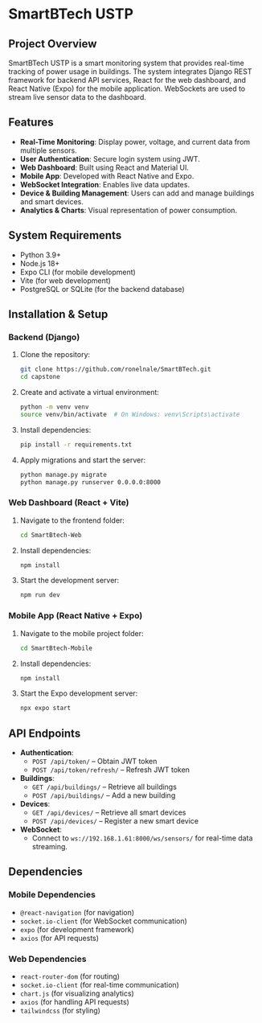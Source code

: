 # SmartBTech USTP

## Project Overview
SmartBTech USTP is a smart monitoring system that provides real-time tracking of power usage in buildings. The system integrates Django REST framework for backend API services, React for the web dashboard, and React Native (Expo) for the mobile application. WebSockets are used to stream live sensor data to the dashboard.

## Features
- **Real-Time Monitoring**: Display power, voltage, and current data from multiple sensors.
- **User Authentication**: Secure login system using JWT.
- **Web Dashboard**: Built using React and Material UI.
- **Mobile App**: Developed with React Native and Expo.
- **WebSocket Integration**: Enables live data updates.
- **Device & Building Management**: Users can add and manage buildings and smart devices.
- **Analytics & Charts**: Visual representation of power consumption.

## System Requirements
- Python 3.9+
- Node.js 18+
- Expo CLI (for mobile development)
- Vite (for web development)
- PostgreSQL or SQLite (for the backend database)

## Installation & Setup

### Backend (Django)
1. Clone the repository:
   ```bash
   git clone https://github.com/ronelnale/SmartBTech.git
   cd capstone
   ```
2. Create and activate a virtual environment:
   ```bash
   python -m venv venv
   source venv/bin/activate  # On Windows: venv\Scripts\activate
   ```
3. Install dependencies:
   ```bash
   pip install -r requirements.txt
   ```
4. Apply migrations and start the server:
   ```bash
   python manage.py migrate
   python manage.py runserver 0.0.0.0:8000
   ```

### Web Dashboard (React + Vite)
1. Navigate to the frontend folder:
   ```bash
   cd SmartBtech-Web
   ```
2. Install dependencies:
   ```bash
   npm install
   ```
3. Start the development server:
   ```bash
   npm run dev
   ```

### Mobile App (React Native + Expo)
1. Navigate to the mobile project folder:
   ```bash
   cd SmartBtech-Mobile
   ```
2. Install dependencies:
   ```bash
   npm install
   ```
3. Start the Expo development server:
   ```bash
   npx expo start
   ```

## API Endpoints
- **Authentication**:
  - `POST /api/token/` – Obtain JWT token
  - `POST /api/token/refresh/` – Refresh JWT token
- **Buildings**:
  - `GET /api/buildings/` – Retrieve all buildings
  - `POST /api/buildings/` – Add a new building
- **Devices**:
  - `GET /api/devices/` – Retrieve all smart devices
  - `POST /api/devices/` – Register a new smart device
- **WebSocket**:
  - Connect to `ws://192.168.1.61:8000/ws/sensors/` for real-time data streaming.

## Dependencies

### Mobile Dependencies
- `@react-navigation` (for navigation)
- `socket.io-client` (for WebSocket communication)
- `expo` (for development framework)
- `axios` (for API requests)

### Web Dependencies
- `react-router-dom` (for routing)
- `socket.io-client` (for real-time communication)
- `chart.js` (for visualizing analytics)
- `axios` (for handling API requests)
- `tailwindcss` (for styling)
